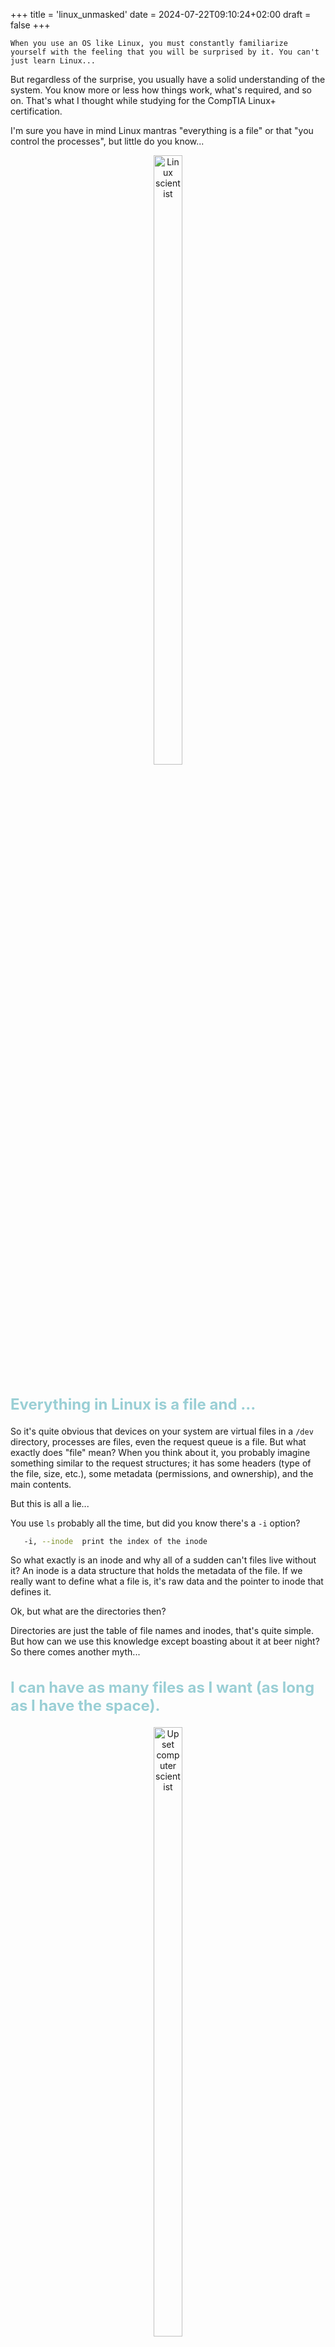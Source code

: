 +++
title = 'linux_unmasked'
date = 2024-07-22T09:10:24+02:00
draft = false
+++

    When you use an OS like Linux, you must constantly familiarize yourself with the feeling that you will be surprised by it. You can't just learn Linux...

But regardless of the surprise, you usually have a solid understanding of the system. You know more or less how things work, what's required, and so on. That's what I thought while studying for the CompTIA Linux+ certification.

I'm sure you have in mind Linux mantras "everything is a file" or that "you control the processes", but little do you know...
<div style="text-align: center;">
<img src="https://firebasestorage.googleapis.com/v0/b/fbase-2d77d.appspot.com/o/assets%2FLinux%20unmasked%2Flinux_img_scientis.jpeg?alt=media&token=ea9052bf-2fa3-4100-b678-f03e1c863530"  style="border-radius:10px;" width="30%" height="50%" alt="Linux scientist"/>
</div>

<h2 style="color: #9ACFD5; font-size: x-large; font-weight: bold; ">Everything in Linux is a file and ... </h2>

So it's quite obvious that devices on your system are virtual files in a `/dev` directory, processes are files, even the request queue is a file. But what exactly does "file" mean? When you think about it, you probably imagine something similar to the request structures; it has some headers (type of the file, size, etc.), some metadata (permissions, and ownership), and the main contents.

But this is all a lie...

You use `ls` probably all the time, but did you know there's a `-i` option?

```bash
   -i, --inode  print the index of the inode
```

So what exactly is an inode and why all of a sudden can't files live without it? An inode is a data structure that holds the metadata of the file. If we really want to define what a file is, it's raw data and the pointer to inode that defines it.

Ok, but what are the directories then? 

Directories are just the table of file names and inodes, that's quite simple. But how can we use this knowledge except boasting about it at beer night? So there comes another myth...

<h2 style="color: #9ACFD5; font-size: x-large; font-weight: bold; ">I can have as many files as I want (as long as I have the space). </h2>

<div style="text-align: center;">
<img src="https://firebasestorage.googleapis.com/v0/b/fbase-2d77d.appspot.com/o/assets%2FLinux%20unmasked%2Fupset_linux_scientist.jpeg?alt=media&token=04333227-8ef1-4d5d-97ed-8807842048e9"  style="border-radius:10px;" width="30%" height="50%" alt="Upset computer scientist"/>
</div>

That's not quite right, you see on most file systems *except ZFS*, the inode count is set on file system creation.

You can check it using `stat` on `/var/log/lastlog`.

If you all of a sudden start creating a lot of files, you get a funny message:

**File Creation Failures Due to Inode Exhaustion?**

The limit of the inodes has been exceeded. It's not as unusual as you might think. The cloud storage ain't cheap, so if we request a small space and all of a sudden our server starts to utilize cache, we might very quickly find that despite having 3GB space left, the server can't work...

<h2 style="color: #9ACFD5; font-size: x-large; font-weight: bold; ">We Can Control the Process </h2>

<div style="text-align: center;">
<img src="https://firebasestorage.googleapis.com/v0/b/fbase-2d77d.appspot.com/o/assets%2FLinux%20unmasked%2Fcontrol_the_proccess.jpeg?alt=media&token=6ab7e21f-cb65-4928-aebc-0da276c75918"  style="border-radius:10px;" width="30%" height="50%" alt="Control the proccess"/>
</div>
"I control the process," he said, while the horde of zombies flooded the system. The process is a beast, period. You might think it will succumb to your task manager, but it won't.

But let's begin the examination. Processes are, by nature, greedy. They want much more than they can chew. That's why they're requesting far more RAM than they require. Thank God the kernel knows about it and also over-allocates the memory. So, from now on it shouldn't be a surprise that your system is using 8.5 GB memory when it has only 8 GB because programs will use it over time, not instantaneously.

You think you kill programs, right? 

All you usually do is ask nicely by sending a signal **SIGTERM**, which is politely saying, "Please stop." To kill the process no matter what, you send **SIGKILL** or `kill -9`, and yes, it literally does the job.

<h2 style="color: #9ACFD5; font-size: x-large; font-weight: bold; ">Process live states </h2>

<div style="text-align: center;">
<img src=https://firebasestorage.googleapis.com/v0/b/fbase-2d77d.appspot.com/o/assets%2FLinux%20unmasked%2Fprocess_state.png?alt=media&token=c2dd0c37-8cdf-49b8-9767-84dada7f64a7""  style="border-radius:10px;" width="30%" height="50%" alt="Procces states"/>
</div>

Processes are usually killable, but there are two exceptions. Because a process has many states in its life, it can be stopped (meaning paused), or it can be asleep, or it can be in the **eternal sleep**. And that's the issue when the process is in **uninterrupted sleep**; you can't kill it. Usually, this happens when the process has hardware interactions or is waiting for certain kinds of kernel synchronization primitives.

You know what else doesn't die easily? Zombies.

<h2 style="color: #9ACFD5; font-size: x-large; font-weight: bold; ">What is dead can never die</h2>

Zombies are just another state of the process. They don't have to be dangerous. All they are is the product of the sloppiness of the programmer. So, when the parent process spawns small children and they achieve certain small goals, and then the parent process doesn't clean them from the process table, they remain there but only as a record. Eventually, the kernel will get rid of them, but it's a sign of some troublesome software.

You can create zombies on your own. Here is the formula:
```python
import os, sys, time
ttlForParent = 60;
for i in range(0, 10):
# This creates the copy of the main process as 
# a child process but with diffrent PID 
   pid_1 = os.fork()
   print(pid_1)
   print("Hello Worlds!!!")
   if pid_1 == 0:
       sys.exit();
time.sleep(ttlForParent);
os.wait()
```
 see the <a href="https://medium.com/naukri-engineering/creating-troubleshooting-the-zombie-process-in-python-f4d89c46a85a" style="color: violet;">source</a>     


When you're done check for your little creations

```awk
ps ux | awk '{if($8=="Z+") print}'
```

Remember that you can't kill them because they are already dead. In order to get rid of them, you have to know one small detail about the process.

<h2 style="color: #9ACFD5; font-size: x-large; font-weight: bold; ">Because all processes are one family</h2>

<div style="text-align: center;">
<img src="https://firebasestorage.googleapis.com/v0/b/fbase-2d77d.appspot.com/o/assets%2FLinux%20unmasked%2Ffamily_process.jpeg?alt=media&token=1d633252-cabb-42a7-8b0c-625f31bfe0c4"  style="border-radius:10px;" width="30%" height="50%" alt="Family procces picture"/>
</div>
They're all one big genealogical tree. They are spawned on top of each other (starting from one), so process one is the parent of process two, and so on. Therefore, you have to kill the one above the PID of the most recent zombie child to get rid of the horde.

<h2 style="color: #9ACFD5; font-size: x-large; font-weight: bold; ">To sum up</h2>

Linux has so much more mysteries to discover. So, as you delve deeper into the Linux universe, don't be afraid of the unexpected. Grab your terminal and explore the rabbit hole.

*P.S. Wish me luck for my CompTIA Linux+ examination.*

--- 
